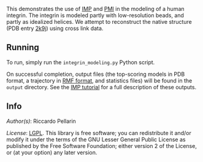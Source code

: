 This demonstrates the use of [IMP](http://integrativemodeling.org)
and [PMI](https://github.com/salilab/pmi) in the modeling of a human integrin.
The integrin is modeled partly with low-resolution beads, and partly as
idealized helices. We attempt to reconstruct the native structure
(PDB entry [2k9j](http://www.rcsb.org/pdb/explore.do?structureId=2k9j)) using
cross link data.

## Running

To run, simply run the `integrin_modeling.py` Python script.

On successful completion, output files (the top-scoring models in PDB format,
a trajectory in [RMF format](http://integrativemodeling.org/rmf/), and
statistics files) will be found in the `output` directory. See the
[IMP tutorial](http://integrativemodeling.org/nightly/doc/tutorial/rnapolii_3.html)
for a full description of these outputs.

## Info

_Author(s)_: Riccardo Pellarin

_License_: [LGPL](http://www.gnu.org/licenses/old-licenses/lgpl-2.1.html).
This library is free software; you can redistribute it and/or
modify it under the terms of the GNU Lesser General Public
License as published by the Free Software Foundation; either
version 2 of the License, or (at your option) any later version.
